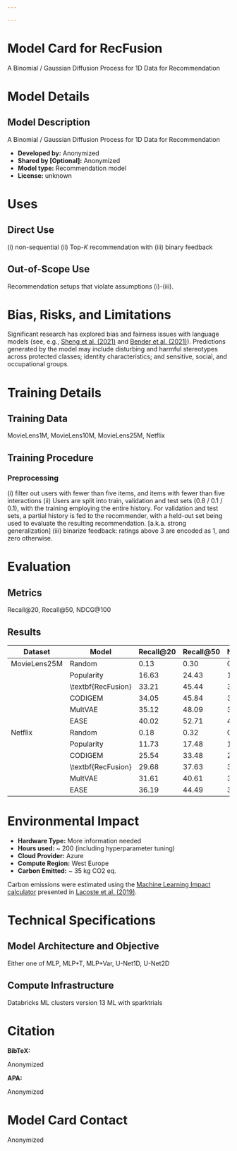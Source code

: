 ```yaml
---

---
```



# Model Card for RecFusion

<!-- Provide a quick summary of what the model is/does. [Optional] -->
A Binomial / Gaussian Diffusion Process for 1D Data for Recommendation



# Model Details

## Model Description

<!-- Provide a longer summary of what this model is/does. -->
A Binomial / Gaussian Diffusion Process for 1D Data for Recommendation

- **Developed by:** Anonymized
- **Shared by [Optional]:** Anonymized
- **Model type:** Recommendation model
- **License:** unknown



# Uses

<!-- Address questions around how the model is intended to be used, including the foreseeable users of the model and those affected by the model. -->

## Direct Use

<!-- This section is for the model use without fine-tuning or plugging into a larger ecosystem/app. -->
<!-- If the user enters content, print that. If not, but they enter a task in the list, use that. If neither, say "more info needed." -->

(i) non-sequential (ii) Top-$K$ recommendation with (iii) binary feedback


## Out-of-Scope Use

<!-- This section addresses misuse, malicious use, and uses that the model will not work well for. -->
<!-- If the user enters content, print that. If not, but they enter a task in the list, use that. If neither, say "more info needed." -->

Recommendation setups that violate assumptions (i)-(iii).


# Bias, Risks, and Limitations

<!-- This section is meant to convey both technical and sociotechnical limitations. -->

Significant research has explored bias and fairness issues with language models (see, e.g., [Sheng et al. (2021)](https://aclanthology.org/2021.acl-long.330.pdf) and [Bender et al. (2021)](https://dl.acm.org/doi/pdf/10.1145/3442188.3445922)). Predictions generated by the model may include disturbing and harmful stereotypes across protected classes; identity characteristics; and sensitive, social, and occupational groups.


# Training Details

## Training Data

<!-- This should link to a Data Card, perhaps with a short stub of information on what the training data is all about as well as documentation related to data pre-processing or additional filtering. -->

MovieLens1M, MovieLens10M, MovieLens25M, Netflix


## Training Procedure

<!-- This relates heavily to the Technical Specifications. Content here should link to that section when it is relevant to the training procedure. -->

### Preprocessing

(i) filter out users with fewer than five items, and items with fewer than five interactions
(ii) Users are split into train, validation and test sets (0.8 / 0.1 / 0.1), with the training employing the entire history. For validation and test sets, a partial history is fed to the recommender, with a held-out set being used to evaluate the resulting recommendation. [a.k.a. strong generalization]
(iii) binarize feedback: ratings above 3 are encoded as 1, and zero otherwise.

 
# Evaluation

<!-- This section describes the evaluation protocols and provides the results. -->

## Metrics

<!-- These are the evaluation metrics being used, ideally with a description of why. -->

Recall@20, Recall@50, NDCG@100

## Results 

| Dataset      | Model              | Recall@20 | Recall@50 | NDCG@100 |
|--------------|--------------------|-----------|-----------|----------|
| MovieLens25M | Random             | 0.13      | 0.30      | 0.24     |
|              | Popularity         | 16.63     | 24.43     | 19.69    |
|              | \textbf{RecFusion} | 33.21     | 45.44     | 37.31    |
|              | CODIGEM            | 34.05     | 45.84     | 37.90    |
|              | MultVAE            | 35.12     | 48.09     | 39.12    |
|              | EASE               | 40.02     | 52.71     | 43.84    |
| Netflix      | Random             | 0.18      | 0.32      | 0.31     |
|              | Popularity         | 11.73     | 17.48     | 15.89    |
|              | CODIGEM            | 25.54     | 33.48     | 29.08    |
|              | \textbf{RecFusion} | 29.68     | 37.63     | 32.87    |
|              | MultVAE            | 31.61     | 40.61     | 35.23    |
|              | EASE               | 36.19     | 44.49     | 39.35    |


# Environmental Impact

<!-- Total emissions (in grams of CO2eq) and additional considerations, such as electricity usage, go here. Edit the suggested text below accordingly -->

- **Hardware Type:** More information needed
- **Hours used:** ~ 200 (including hyperparameter tuning)
- **Cloud Provider:** Azure
- **Compute Region:** West Europe
- **Carbon Emitted:** ~ 35 kg CO2 eq.

Carbon emissions were estimated using the [Machine Learning Impact calculator](https://mlco2.github.io/impact#compute) presented in [Lacoste et al. (2019)](https://arxiv.org/abs/1910.09700).

# Technical Specifications

## Model Architecture and Objective

Either one of MLP, MLP+T, MLP+Var, U-Net1D, U-Net2D

## Compute Infrastructure

Databricks ML clusters version 13 ML with sparktrials

# Citation

<!-- If there is a paper or blog post introducing the model, the APA and Bibtex information for that should go in this section. -->

**BibTeX:**

Anonymized

**APA:**

Anonymized

# Model Card Contact

Anonymized
